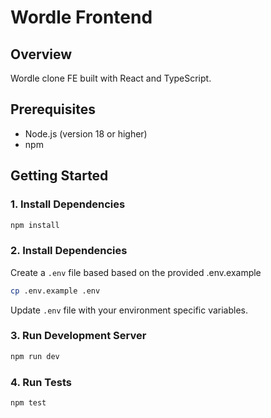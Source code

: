 # Wordle Frontend

## Overview

Wordle clone FE built with React and TypeScript.

## Prerequisites

- Node.js (version 18 or higher)
- npm

## Getting Started

### 1. Install Dependencies

```bash
npm install
```

### 2. Install Dependencies

Create a `.env` file based based on the provided .env.example

```bash
cp .env.example .env
```

Update `.env` file with your environment specific variables.

### 3. Run Development Server

```bash
npm run dev
```

### 4. Run Tests

```bash
npm test
```
